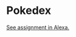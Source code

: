 # Pokedex

[See assignment in Alexa.](https://alexa.bitmaker.co/cohorts/67/assignments/2066/latest)
